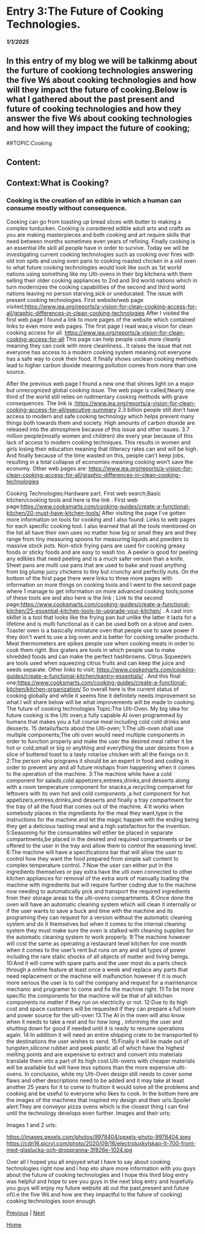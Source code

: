 # Entry 3:The Future of Cooking Technologies.
##### 1/1/2025

## In this entry of my blog we will be talkinmg about the furture of cookiong technologies answering the five Wś about cooking technologies and how will they impact the future of cooking.Below is what I gathered about the past present and future of cooking technologies and how they answer the five Wś about cooking technologies and how will they impact the future of cooking;
##TOPIC:Cooking

## Content: 
## Context:What is Cooking?
### Cooking is the creation of an edible in which a human can consume mostly without consequence.
Cooking can go from toasting up bread slices with butter to making a complex turducken.
Cooking is considered edible adult arts and crafts as you are making masterpieces and both cooking and art require skills that need between months sometimes even years of refining.
Finally cooking is an essential life skill all people have in order to survive.
Today we will be investigating current cooking technologies such as cooking over fires with old iron spits and using oven pans to cooking roasted chicken in a old oven to what future cooking technologies would look like such as 1st world nations using something like my Ulti-ovens in their big kitchens with them selling their older cooking appliances to 2nd and 3rd world nations which in turn modernizes the cooking capabilities of the second and third world nations leaving no person starving,sick or uneducated.
The issue with present cooking technologies.
First website/web page visited;https://www.iea.org/reports/a-vision-for-clean-cooking-access-for-all/graphic-differences-in-clean-cooking-technologies 
After I visited the first web page I found a link to more pages of the website which contained links to even more web pages.
The first page I read was;a vision for clean cooking access for all.
https://www.iea.org/reports/a-vision-for-clean-cooking-access-for-all 
This page can help people cook more cleanly meaning they can cook with more cleanliness..
It raises the issue that not everyone has access to a modern cooking system meaning not everyone has a safe way to cook their food.
It finally shows unclean cooking methods lead to higher carbon dioxide meaning pollution comes from more than one source.


After the previous web page I found a new one that shines light on a major but unrecognized global cooking issue.
The web page is called;Nearly one third of the world still relies on rudimentary cooking methods with grave consequences.
The link is ;https://www.iea.org/reports/a-vision-for-clean-cooking-access-for-all/executive-summary 
2.3 billion people still don’t have access to modern and safe cooking technology which helps prevent many things both towards them and society.
High amounts of carbon dioxide are released into the atmosphere because of this issue and other issues.
3.7 million people(mostly women and children) die every year because of this lack of access to modern cooking techniques.
This results in women and girls losing their education meaning that illiteracy rates can and will be high.
And finally because of the time wasted on this, people can’t keep jobs, resulting in a total collapse of economies meaning cooking won’t save the economy.
Other web pages are:
https://www.iea.org/reports/a-vision-for-clean-cooking-access-for-all/graphic-differences-in-clean-cooking-technologies 

Cooking Technologies:Hardware part.
First web search;Basic kitchen/cooking tools and here is the link .
First web page:https://www.cooksmarts.com/cooking-guides/create-a-functional-kitchen/20-must-have-kitchen-tools/ 
After visiting the page I’ve gotten more information on tools for cooking and I also found:
Links to web pages for each specific cooking tool.
I also learned that all the tools mentioned on the list all have their own uses no matter how big or small they are and they range from tiny measuring spoons for measuring liquids and powders to massive stock pots.
Non-stick frying pans are used for cooking greasy foods or sticky foods and are easy to wash too.
A peeler is good for peeling any edibles that need peeling and is a much safer version than a knife.
Sheet pans are multi use pans that are used  to bake and roast anything from big plump juicy chickens to tiny but crunchy and perfectly nuts.
On the bottom of the first page there were links to three more pages with information on more things on cooking tools and I went to the second page where 1 manage to get information on more advanced cooking tools;some of these tools are and also here is the link ;
Link to the second page;https://www.cooksmarts.com/cooking-guides/create-a-functional-kitchen/25-essential-kitchen-tools-to-upgrade-your-kitchen/ .
A cast iron skillet is a tool that looks like the frying pan but unlike the latter it lasts for a lifetime and is multi functional as it can be used both on a stove and oven.
Toaster oven is a basically miniature oven that people use to save power if they don't want to use a big oven and is better for cooking smaller products.
Meat thermometers are spikes people use when cooking meats in order to cook them right.
Box graters are tools in which people use to make shredded foods and can make the perfect hashbrowns.
Citrus Squeezers are tools used when squeezing citrus fruits  and can keep the juice and seeds separate.
Other links to visit; https://www.cooksmarts.com/cooking-guides/create-a-functional-kitchen/pantry-essentials/ .
And this final one;https://www.cooksmarts.com/cooking-guides/create-a-functional-kitchen/kitchen-organization/
So overall here is the current status of cooking globally and while it seems fine it definitely needs improvement so what I will share below will be what improvements will be made to cooking.
The future of cooking technologies
Topic:The Ulti-Oven.
My big idea for future cooking is the Ulti oven;a fully capable AI oven programmed by humans that makes you a full course meal including cold cold drinks and desserts.
15 details/facts about the Ulti-oven;
1:The ulti-oven shall use multiple components;The ulti oven would need multiple components in order to function properly and make the user the desired meal rather it be hot or cold,small or big or anything and everything the user desires from a slice of buttered toast to a tasty rotarise chicken with all the fixings on it.
2:The person who programs it should be an expert in food and coding in order to prevent any and all future mishaps from happening when it comes to the operation of the machine.
3:The machine while have a cold component for salads,cold appetizers,entrees,drinks,and desserts along with a room temperature component for snacks,a recycling comparnet for leftovers with its own hot and cold components  ,a hot component for hot appetizers,entrees,drinks,and desserts and finally a tray compartment for the tray of all the food that comes out of the machine.
4:It works when somebody places in the ingredients for the meal they want,type in the instructions for the machine and let the magic happen with the ending being they get a delicious tasting meal and a high satisfaction for the invention.
5:Seasoning for the consumables will either be placed in separate compartments,be placed in the desired and required compartments or be offered to the user in the tray and allow them to control the seasoning level.
6:The machine will have a specifications bar that will allow the user to control how they want the food prepared from simple salt content to complex temperature control.
7:Now the user can either put in the ingredients themselves or pay extra have the ulti oven connected to other kitchen appliances for removal of the extra work of manually loading the machine with ingredients but will require further coding due to the machine now needing to automatically pick and transport the required ingredients from their storage areas to the ulti-ovens compartments.
8:Once done the oven will have an automatic cleaning system which will clean it internally or if the user wants to save a buck and time with the machine and its programing they can request for a version without the automatic cleaning system and do it themselves but when it comes to the internal cleaning system they must make sure the oven is stalked with cleaning supplies for the automatic cleaning system to work properly.
9:The machine however will cost the same as operating a restaurant level kitchen for one month when it comes to the user’s rent but runs on any and all types of power including the rare static shocks of all objects of matter and living beings.
10:And it will come with spare parts and the user most do a parts check through a online feature at least once a week and replace any parts that need replacement or the machine will malfunction however if it is much more serious the user is to call the company and request for a maintenance mechanic and programer to come and fix the machine right.
11:To be more specific the components for the machine will be that of all kitchen components no matter if they run on electricity or not.
12:Due to its high cost and space customers will be requested if they can prepare a full room and power source for the ulti-oven
13:The AI in the oven will also know when it needs to take a rest and for how long , informing the user and shutting down for good if needed until it is ready to resume operations again.
14:In addition it will need an entire shipping crate to be transported to the destinations the user wishes to send.
15:Finally it will be made out of tungsten,silicone rubber and peek plastic all of which have the highest melting points and are expensive to extract and convert into materials translate them into a part of its high cost.Ulti-ovens with cheaper materials will be available but will have less options than the more expensive ulti-ovens.
	In conclusion, while my Ulti-Oven design still needs to cover some flaws and other descriptions need to be added and it may take at least another 25 years for it to come to fruition it would solve all the problems and cooking and be useful to everyone who likes to cook.
In the bottom here are the images of the machines that inspired my design and their urls.Spoiler alert:They are conveyor pizza ovens which is the closest thing I can find until the technology develops even further.
	Images and their urls;


Images 1 and 2 urls:
	

https://images.pexels.com/photos/9978404/pexels-photo-9978404.jpeg 
https://cdn16.picryl.com/photo/2020/09/16/electroluxkylskap-lt-700-front-med-glaslucka-och-droppranna-3f826e-1024.jpg 


Over all I hoped you all enjoyed what I have to say about cooking technologies right now and i hop eto share more information with you guys about the future of cooking technologies and I hope this third blog entry was helpful and hope to see you guys in the next blog entry and hopefully you guys will enjoy my future website ab out the past,present and future of(i.e the five Wś and how are they impactful to the future of cooking) cooking technologies soon enough.

[Previous](entry02.md) | [Next](entry04.md)

[Home](../README.md)
